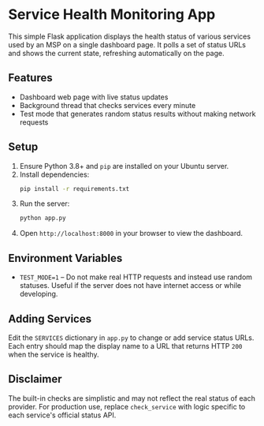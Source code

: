 # Service Health Monitoring App

This simple Flask application displays the health status of various services used by an MSP on a single dashboard page. It polls a set of status URLs and shows the current state, refreshing automatically on the page.

## Features

- Dashboard web page with live status updates
- Background thread that checks services every minute
- Test mode that generates random status results without making network requests

## Setup

1. Ensure Python 3.8+ and `pip` are installed on your Ubuntu server.
2. Install dependencies:
   ```bash
   pip install -r requirements.txt
   ```
3. Run the server:
   ```bash
   python app.py
   ```
4. Open `http://localhost:8000` in your browser to view the dashboard.

## Environment Variables

- `TEST_MODE=1` – Do not make real HTTP requests and instead use random statuses. Useful if the server does not have internet access or while developing.

## Adding Services

Edit the `SERVICES` dictionary in `app.py` to change or add service status URLs. Each entry should map the display name to a URL that returns HTTP `200` when the service is healthy.

## Disclaimer

The built-in checks are simplistic and may not reflect the real status of each provider. For production use, replace `check_service` with logic specific to each service's official status API.
